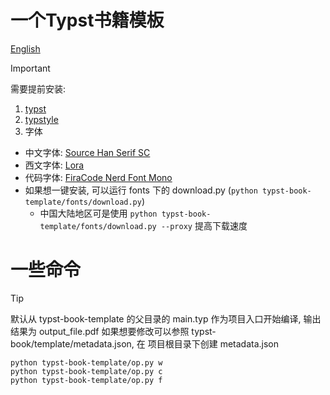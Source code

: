 # 一个Typst书籍模板
[English](./README.md)
> [!IMPORTANT]
> 需要提前安装:
> 1. [typst](https://github.com/typst/typst)
> 2. [typstyle](https://github.com/Enter-tainer/typstyle)
> 3. 字体
>   - 中文字体: [Source Han Serif SC](https://github.com/adobe-fonts/source-han-serif)
>   - 西文字体: [Lora](https://github.com/cyrealtype/Lora-Cyrillic)
>   - 代码字体: [FiraCode Nerd Font Mono](https://github.com/tonsky/FiraCode)
>   - 如果想一键安装, 可以运行 fonts 下的 download.py (`python typst-book-template/fonts/download.py`)
>       - 中国大陆地区可是使用 `python typst-book-template/fonts/download.py --proxy` 提高下载速度


# 一些命令
> [!Tip]
> 默认从 typst-book-template 的父目录的 main.typ 作为项目入口开始编译, 输出结果为 output_file.pdf
> 如果想要修改可以参照 typst-book/template/metadata.json, 在 项目根目录下创建 metadata.json


```shell
python typst-book-template/op.py w
python typst-book-template/op.py c
python typst-book-template/op.py f
```